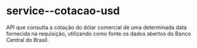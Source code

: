 # service--cotacao-usd
API que consulta a cotação do dólar comercial de uma determinada data fornecida na requisição, utilizando como fonte os dados abertos do Banco Central do Brasil.
